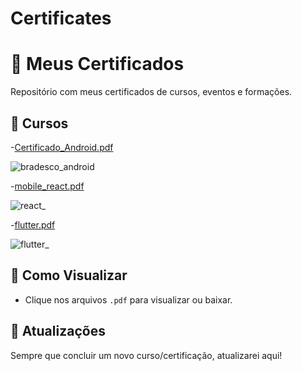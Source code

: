 # Certificates
# 📜 Meus Certificados  

Repositório com meus certificados de cursos, eventos e formações.  

## 📂 Cursos  

-[Certificado_Android.pdf](https://github.com/user-attachments/files/19641682/Certificado_Android.pdf)

![bradesco_android](https://github.com/user-attachments/assets/0494d1b1-819f-4cbe-bc1e-4e9cb9d1ac5b)

-[mobile_react.pdf](https://github.com/user-attachments/files/19641839/mobile_react.pdf)

![react_](https://github.com/user-attachments/assets/c22acbf2-2b02-4be6-bb88-364fdabdb6f5)

-[flutter.pdf](https://github.com/user-attachments/files/19641887/flutter.pdf)

![flutter_](https://github.com/user-attachments/assets/e231ca23-9247-422f-b461-d7328e862006)




## 🚀 Como Visualizar  
- Clique nos arquivos `.pdf` para visualizar ou baixar.  

## 📌 Atualizações  
Sempre que concluir um novo curso/certificação, atualizarei aqui!  
